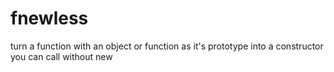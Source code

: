 # fnewless
turn a function with an object or function as it's prototype into a constructor you can call without new
